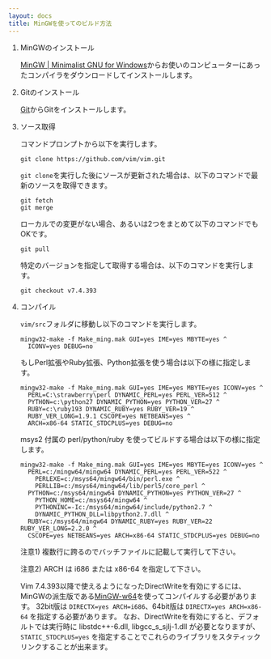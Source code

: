 ```yaml
---
layout: docs
title: MinGWを使ってのビルド方法
---
```


1.  MinGWのインストール

    [MinGW | Minimalist GNU for Windows](http://www.mingw.org/)からお使いのコンピューターにあったコンパイラをダウンロードしてインストールします。

2.  Gitのインストール

    [Git](https://git-scm.com/)からGitをインストールします。

3.  ソース取得

    コマンドプロンプトから以下を実行します。

        git clone https://github.com/vim/vim.git

    `git clone`を実行した後にソースが更新された場合は、以下のコマンドで最新のソースを取得できます。

        git fetch
        git merge

    ローカルでの変更がない場合、あるいは2つをまとめて以下のコマンドでもOKです。

        git pull

    特定のバージョンを指定して取得する場合は、以下のコマンドを実行します。

        git checkout v7.4.393

4.  コンパイル

    `vim/src`フォルダに移動し以下のコマンドを実行します。

        mingw32-make -f Make_ming.mak GUI=yes IME=yes MBYTE=yes ^
          ICONV=yes DEBUG=no

    もしPerl拡張やRuby拡張、Python拡張を使う場合は以下の様に指定します。

        mingw32-make -f Make_ming.mak GUI=yes IME=yes MBYTE=yes ICONV=yes ^
          PERL=C:\strawberry\perl DYNAMIC_PERL=yes PERL_VER=512 ^
          PYTHON=c:\python27 DYNAMIC_PYTHON=yes PYTHON_VER=27 ^
          RUBY=c:\ruby193 DYNAMIC_RUBY=yes RUBY_VER=19 ^
          RUBY_VER_LONG=1.9.1 CSCOPE=yes NETBEANS=yes ^
          ARCH=x86-64 STATIC_STDCPLUS=yes DEBUG=no

    msys2 付属の perl/python/ruby を使ってビルドする場合は以下の様に指定します。

        mingw32-make -f Make_ming.mak GUI=yes IME=yes MBYTE=yes ICONV=yes ^
          PERL=c:/mingw64/mingw64 DYNAMIC_PERL=yes PERL_VER=522 ^
            PERLEXE=c:/msys64/mingw64/bin/perl.exe ^
            PERLLIB=c:/msys64/mingw64/lib/perl5/core_perl ^
          PYTHON=c:/msys64/mingw64 DYNAMIC_PYTHON=yes PYTHON_VER=27 ^
            PYTHON_HOME=c:/msys64/mingw64 ^
            PYTHONINC=-Ic:/msys64/mingw64/include/python2.7 ^
            DYNAMIC_PYTHON_DLL=libpython2.7.dll ^
          RUBY=c:/msys64/mingw64 DYNAMIC_RUBY=yes RUBY_VER=22 RUBY_VER_LONG=2.2.0 ^
          CSCOPE=yes NETBEANS=yes ARCH=x86-64 STATIC_STDCPLUS=yes DEBUG=no

    注意1) 複数行に跨るのでバッチファイルに記載して実行して下さい。

    注意2) ARCH は i686 または x86-64 を指定して下さい。

    Vim 7.4.393以降で使えるようになったDirectWriteを有効にするには、MinGWの派生版である[MinGW-w64](http://mingw-w64.sourceforge.net/)を使ってコンパイルする必要があります。
    32bit版は `DIRECTX=yes ARCH=i686`、64bit版は `DIRECTX=yes ARCH=x86-64` を指定する必要があります。
    なお、DirectWriteを有効にすると、デフォルトでは実行時に libstdc++-6.dll, libgcc\_s\_sjlj-1.dll が必要となりますが、`STATIC_STDCPLUS=yes` を指定することでこれらのライブラリをスタティックリンクすることが出来ます。
